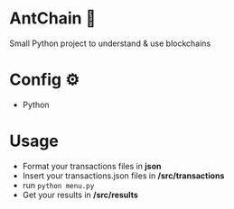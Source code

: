 # AntChain 🐜

Small Python project to understand & use blockchains

# Config ⚙️
- Python

# Usage 
- Format your transactions files in **json**
- Insert your transactions.json files in **/src/transactions**
- run ```python menu.py ```
- Get your results in **/src/results**